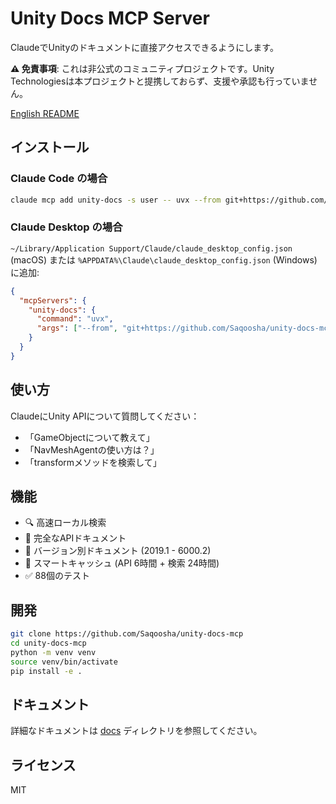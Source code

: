# Unity Docs MCP Server

ClaudeでUnityのドキュメントに直接アクセスできるようにします。

**⚠️ 免責事項**: これは非公式のコミュニティプロジェクトです。Unity Technologiesは本プロジェクトと提携しておらず、支援や承認も行っていません。

[English README](README.md)

## インストール

### Claude Code の場合
```bash
claude mcp add unity-docs -s user -- uvx --from git+https://github.com/Saqoosha/unity-docs-mcp unity-docs-mcp
```

### Claude Desktop の場合
`~/Library/Application Support/Claude/claude_desktop_config.json` (macOS) または `%APPDATA%\Claude\claude_desktop_config.json` (Windows) に追加:

```json
{
  "mcpServers": {
    "unity-docs": {
      "command": "uvx",
      "args": ["--from", "git+https://github.com/Saqoosha/unity-docs-mcp", "unity-docs-mcp"]
    }
  }
}
```

## 使い方

ClaudeにUnity APIについて質問してください：
- 「GameObjectについて教えて」
- 「NavMeshAgentの使い方は？」
- 「transformメソッドを検索して」

## 機能

- 🔍 高速ローカル検索
- 📖 完全なAPIドキュメント
- 🎯 バージョン別ドキュメント (2019.1 - 6000.2)
- 💾 スマートキャッシュ (API 6時間 + 検索 24時間)
- ✅ 88個のテスト

## 開発

```bash
git clone https://github.com/Saqoosha/unity-docs-mcp
cd unity-docs-mcp
python -m venv venv
source venv/bin/activate
pip install -e .
```

## ドキュメント

詳細なドキュメントは [docs](docs/) ディレクトリを参照してください。

## ライセンス

MIT